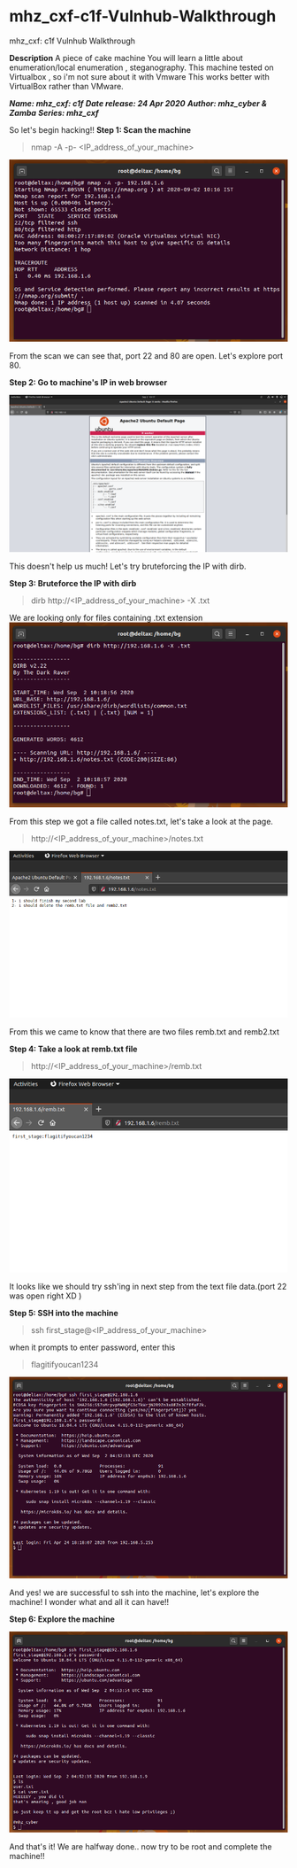 # mhz_cxf-c1f-Vulnhub-Walkthrough
mhz_cxf: c1f Vulnhub Walkthrough

**Description**
A piece of cake machine
You will learn a little about enumeration/local enumeration , steganography.
This machine tested on Virtualbox , so i'm not sure about it with Vmware
This works better with VirtualBox rather than VMware.

***Name: mhz_cxf: c1f***
***Date release: 24 Apr 2020***
***Author: mhz_cyber & Zamba***
***Series: mhz_cxf***

So let's begin hacking!!
**Step 1: Scan the machine**
> nmap -A -p- <IP_address_of_your_machine>

![Screenshot](1.png)

From the scan we can see that, port 22 and 80 are open. Let's explore port 80.

**Step 2: Go to machine's IP in web browser**

![Screenshot](2.png)

This doesn't help us much! Let's try bruteforcing the IP with dirb.

**Step 3: Bruteforce the IP with dirb**

> dirb http://<IP_address_of_your_machine> -X .txt

We are looking only for files containing .txt extension
![Screenshot](3.png)

From this step we got a file called notes.txt, let's take a look at the page.
>http://<IP_address_of_your_machine>/notes.txt

![Screenshot](4.png)

From this we came to know that there are two files remb.txt and remb2.txt

**Step 4: Take a look at remb.txt file**

> http://<IP_address_of_your_machine>/remb.txt

![Screenshot](5.png)

It looks like we should try ssh'ing in next step from the text file data.(port 22 was open right XD )

**Step 5: SSH into the machine**

> ssh first_stage@<IP_address_of_your_machine>

when it prompts to enter password, enter this

>flagitifyoucan1234

![Screenshot](5a.png)

And yes! we are successful to ssh into the machine, let's explore the machine! I wonder what and all it can have!!

**Step 6: Explore the machine**

![Screenshot](6.png)

And that's it! We are halfway done.. now try to be root and complete the machine!!


